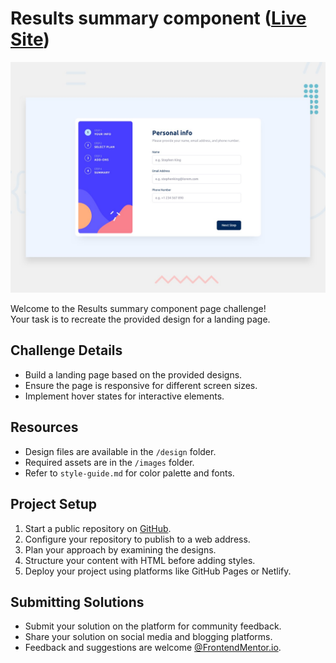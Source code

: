 # Results summary component (<a href="https://63f763121a6e4701d542f3da--beautiful-liger-85da37.netlify.app/" target="_blank"><ins>Live Site</ins></a>)

![Design preview for the Multi-step form coding challenge](./design/desktop-preview.jpg)

Welcome to the Results summary component page challenge! <br>
Your task is to recreate the provided design for a landing page.

## Challenge Details

- Build a landing page based on the provided designs.
- Ensure the page is responsive for different screen sizes.
- Implement hover states for interactive elements.

## Resources

- Design files are available in the `/design` folder.
- Required assets are in the `/images` folder.
- Refer to `style-guide.md` for color palette and fonts.

## Project Setup

1. Start a public repository on [GitHub](https://github.com/).
2. Configure your repository to publish to a web address.
3. Plan your approach by examining the designs.
4. Structure your content with HTML before adding styles.
5. Deploy your project using platforms like GitHub Pages or Netlify.

## Submitting Solutions

- Submit your solution on the platform for community feedback.
- Share your solution on social media and blogging platforms.
- Feedback and suggestions are welcome [@FrontendMentor.io](frontendmentor.io).


